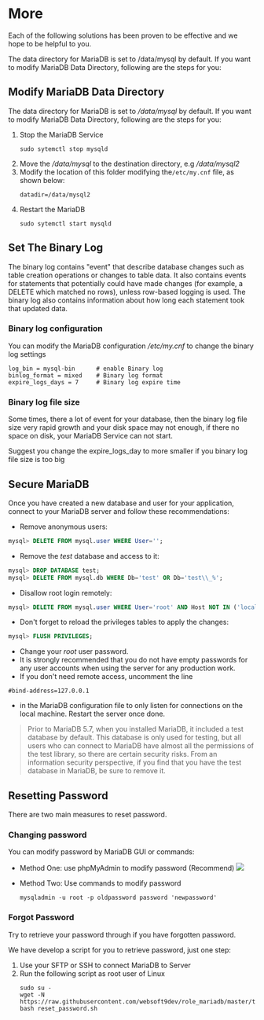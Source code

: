 # More

Each of the following solutions has been proven to be effective and we hope to be helpful to you.

The data directory for MariaDB is set to /data/mysql by default. If you want to modify MariaDB Data Directory, following are the steps for you:


## Modify MariaDB Data Directory

The data directory for MariaDB is set to */data/mysql* by default. If you want to modify MariaDB Data Directory, following are the steps for you:

1. Stop the MariaDB Service
   ```shell
   sudo sytemctl stop mysqld
   ```
2. Move the */data/mysql* to the destination directory, e.g */data/mysql2* 
3. Modify the location of this folder modifying the`/etc/my.cnf` file, as shown below:
   ```shell
   datadir=/data/mysql2
   ```
4. Restart the MariaDB
   ```shell
   sudo sytemctl start mysqld
   ```

## Set The Binary Log

The binary log contains "event" that describe database changes such as table creation operations or changes to table data. It also contains events for statements that potentially could have made changes (for example, a DELETE which matched no rows), unless row-based logging is used. The binary log also contains information about how long each statement took that updated data. 

### Binary log configuration

You can modify the MariaDB configuration _/etc/my.cnf_ to change the binary log settings<br />

```
log_bin = mysql-bin      # enable Binary log
binlog_format = mixed    # Binary log format
expire_logs_days = 7     # Binary log expire time
```

### Binary log file size
Some times, there a lot of event for your database, then the binary log file size very rapid growth and your disk space may not enough, if there no space on disk, your MariaDB Service can not start.

Suggest you change the expire_logs_day to more smaller if you binary log file size is too big

## Secure MariaDB

Once you have created a new database and user for your application, connect to your MariaDB server and follow these recommendations:

- Remove anonymous users:

```sql
mysql> DELETE FROM mysql.user WHERE User='';
```

- Remove the _test_ database and access to it:

```sql
mysql> DROP DATABASE test;
mysql> DELETE FROM mysql.db WHERE Db='test' OR Db='test\\_%';
```

- Disallow root login remotely:
```sql
mysql> DELETE FROM mysql.user WHERE User='root' AND Host NOT IN ('localhost', '127.0.0.1', '::1');
```

- Don't forget to reload the privileges tables to apply the changes:
```sql
mysql> FLUSH PRIVILEGES;
```

- Change your _root_ user password.
- It is strongly recommended that you do not have empty passwords for any user accounts when using the server for any production work.<br />
- If you don't need remote access, uncomment the line

```
#bind-address=127.0.0.1
```

- in the MariaDB configuration file to only listen for connections on the local machine. Restart the server once done.


> Prior to MariaDB 5.7, when you installed MariaDB, it included a test database by default. This database is only used for testing, but all users who can connect to MariaDB have almost all the permissions of the test library, so there are certain security risks. From an information security perspective, if you find that you have the test database in MariaDB, be sure to remove it.


## Resetting Password

There are two main measures to reset password.

### Changing password

You can modify password by MariaDB GUI or commands:

* Method One: use phpMyAdmin to modify password (Recommend) 
  ![](http://libs.websoft9.com/Websoft9/DocsPicture/zh/mysql/websoft9-modifymysqlpw.gif)

* Method Two: Use commands to modify password
   ```
   mysqladmin -u root -p oldpassword password 'newpassword' 
   ```

### Forgot Password

Try to retrieve your password through if you have forgotten password.  

We have develop a script for you to retrieve password, just one step:

1. Use your SFTP or SSH to connect MariaDB to Server
2. Run the following script as root user of Linux
   ```
   sudo su -
   wget -N https://raw.githubusercontent.com/websoft9dev/role_mariadb/master/tools/reset_password.sh; bash reset_password.sh
   ```